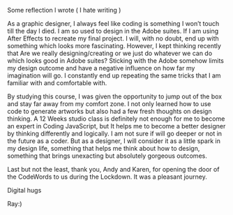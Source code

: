 Some reflection l wrote ( I hate writing )

As a graphic designer, I always feel like coding is something I won’t touch till the day l died. I am so used to design in the Adobe suites. If I am using After Effects to recreate my final project. I will, with no doubt, end up with something which looks more fascinating. However, I kept thinking recently that Are we really designing/creating or we just do whatever we can do which looks good in Adobe suites? Sticking with the Adobe somehow limits my design outcome and have a negative influence on how far my imagination will go. I constantly end up repeating the same tricks that I am familiar with and comfortable with.

By studying this course, I was given the opportunity to jump out of the box and stay far away from my comfort zone. I not only learned how to use code to generate artworks but also had a few fresh thoughts on design thinking. A 12 Weeks studio class is definitely not enough for me to become an expert in Coding JavaScript, but It helps me to become a better designer by thinking differently and logically. I am not sure if will go deeper or not in the future as a coder. But as a designer, I will consider it as a little spark in my design life, something that helps me think about how to design, something that brings unexacting but absolutely gorgeous outcomes.

Last but not the least, thank you, Andy and Karen, for opening the door of the CodeWords to us during the Lockdown. It was a pleasant journey.

Digital hugs

Ray:)
